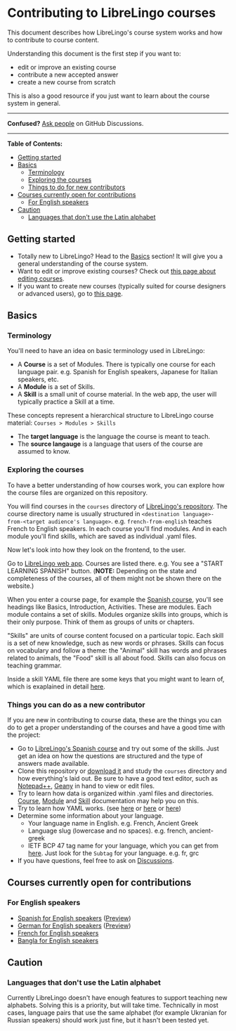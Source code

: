 # Contributing to LibreLingo courses

This document describes how LibreLingo's course system works and how to contribute to course content.

Understanding this document is the first step if you want to:
- edit or improve an existing course
- contribute a new accepted answer
- create a new course from scratch

This is also a good resource if you just want to learn about the course system in general.

---

**Confused?**
[Ask people](https://github.com/kantord/LibreLingo/discussions) on GitHub Discussions.

---

**Table of Contents:**
- [Getting started](#getting-started)
- [Basics](#basics)
  - [Terminology](#terminology)
  - [Exploring the courses](#exploring-courses)
  - [Things to do for new contributors](#things-new-contributors)
- [Courses currently open for contributions](#courses-open)
  - [For English speakers](#courses-from-english)
- [Caution](#caution)
  - [Languages that don't use the Latin alphabet](#non-latin-alphabet)

## Getting started

- Totally new to LibreLingo? Head to the [Basics](#basics) section! It will give you a general understanding of the course system.
- Want to edit or improve existing courses? Check out [this page about editing courses](editing-courses.md).
- If you want to create new courses (typically suited for course designers or advanced users), go to [this page](creating-courses.md).


## Basics

### Terminology

You'll need to have an idea on basic terminology used in LibreLingo:

- A **Course** is a set of Modules. There is typically one course for each language pair. e.g. Spanish for English speakers, Japanese for Italian speakers, etc.
- A **Module** is a set of Skills.
- A **Skill** is a small unit of course material. In the web app, the user will typically practice a Skill at a time.

These concepts represent a hierarchical structure to LibreLingo course material: `Courses > Modules > Skills`

- The **target language** is the language the course is meant to teach.
- The **source langauge** is a language that users of the course are assumed to know.


<a id="exploring-courses"></a>
### Exploring the courses

To have a better understanding of how courses work, you can explore how the course files are organized on this repository.

You will find courses in the `courses` directory of [LibreLingo's repository](https://github.com/kantord/LibreLingo/tree/main/courses). The course directory name is usually structured in `<destination language>-from-<target audience's language>`. e.g. `french-from-english` teaches French to English speakers. In each course you'll find modules. And in each module you'll find skills, which are saved as individual .yaml files.

Now let's look into how they look on the frontend, to the user.

Go to [LibreLingo web app](https://librelingo.app/). Courses are listed there. e.g. You see a "START LEARNING SPANISH" button. (**NOTE:** Depending on the state and completeness of the courses, all of them might not be shown there on the website.)

When you enter a course page, for example the [Spanish course](https://librelingo.app/course/spanish-from-english/), you'll see headings like Basics, Introduction, Activities. These are modules. Each module contains a set of skills. Modules organize skills into groups, which is their only purpose. Think of them as groups of units or chapters.

"Skills" are units of course content focused on a particular topic. Each skill is a set of new knowledge, such as new words or phrases.  Skills can focus on vocabulary and follow a theme: the "Animal" skill has words and phrases related to animals, the "Food" skill is all about food. Skills can also focus on teaching grammar.

Inside a skill YAML file there are some keys that you might want to learn of, which is exaplained in detail [here](course.md).

<a id="things-new-contributors"></a>
### Things you can do as a new contributor

If you are new in contributing to course data, these are the things you can do to get a proper understanding of the courses and have a good time with the project:

- Go to [LibreLingo's Spanish course](https://librelingo.app/course/spanish-from-english) and try out some of the skills. Just get an idea on how the questions are structured and the type of answers made available.
- Clone this repository or [download it](https://github.com/kantord/LibreLingo/archive/main.zip) and study the `courses` directory and how everything's laid out. Be sure to have a good text editor, such as [Notepad++](https://notepad-plus-plus.org/), [Geany](https://geany.org/) in hand to view or edit files.
- Try to learn how data is organized within .yaml files and directories. [Course](course.md), [Module](module.md) and [Skill](skill.md) documentation may help you on this.
- Try to learn how YAML works. (see [here](https://en.wikipedia.org/wiki/YAML#Syntax) or [here](https://blog.stackpath.com/yaml/) or [here](https://www.cloudbees.com/blog/yaml-tutorial-everything-you-need-get-started/))
- Determine some information about your language.
  - Your language name in English. e.g. French, Ancient Greek
  - Language slug (lowercase and no spaces). e.g. french, ancient-greek
  - IETF BCP 47 tag name for your language, which you can get from [here](http://www.iana.org/assignments/language-subtag-registry). Just look for the `Subtag` for your language. e.g. fr, grc
- If you have questions, feel free to ask on [Discussions](https://github.com/kantord/LibreLingo/discussions).


<a id="courses-open"></a>
## Courses currently open for contributions

<a id="courses-from-english"></a>
### For English speakers

- [Spanish for English speakers](https://github.com/kantord/LibreLingo/tree/master/courses/spanish-from-english) ([Preview](https://librelingo.app/course/spanish-from-english/))
- [German for English speakers](https://github.com/kantord/LibreLingo/tree/master/courses/german-from-english) ([Preview](https://librelingo.app/course/german-from-english/))
- [French for English speakers](https://github.com/kantord/LibreLingo/tree/master/courses/french-from-english)
- [Bangla for English speakers](https://github.com/kantord/LibreLingo/tree/master/courses/bangla-from-english)


## Caution

<a id="non-latin-alphabet"></a>
### Languages that don't use the Latin alphabet

Currently LibreLingo doesn't have enough features to support teaching new
alphabets. Solving this is a priority, but will take time. Technically in most
cases, language pairs that use the same alphabet (for example Ukranian for
Russian speakers) should work just fine, but it hasn't been tested yet.

